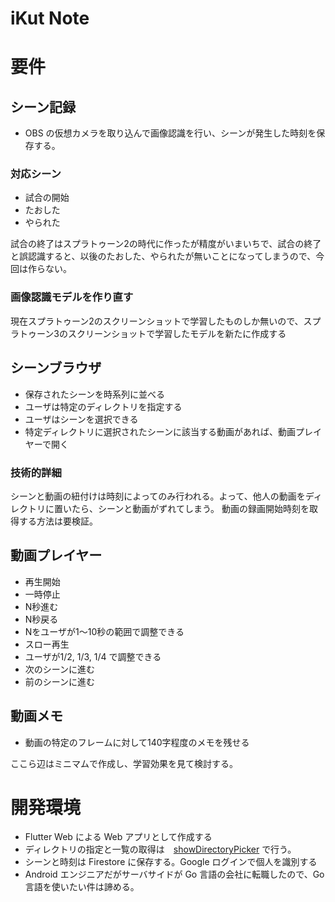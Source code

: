 # iKut Note

# 要件

## シーン記録

- OBS の仮想カメラを取り込んで画像認識を行い、シーンが発生した時刻を保存する。

### 対応シーン

- 試合の開始
- たおした
- やられた

試合の終了はスプラトゥーン2の時代に作ったが精度がいまいちで、試合の終了と誤認識すると、以後のたおした、やられたが無いことになってしまうので、今回は作らない。

### 画像認識モデルを作り直す

現在スプラトゥーン2のスクリーンショットで学習したものしか無いので、スプラトゥーン3のスクリーンショットで学習したモデルを新たに作成する

## シーンブラウザ

- 保存されたシーンを時系列に並べる
- ユーザは特定のディレクトリを指定する
- ユーザはシーンを選択できる
- 特定ディレクトリに選択されたシーンに該当する動画があれば、動画プレイヤーで開く

### 技術的詳細

シーンと動画の紐付けは時刻によってのみ行われる。よって、他人の動画をディレクトリに置いたら、シーンと動画がずれてしまう。
動画の録画開始時刻を取得する方法は要検証。

## 動画プレイヤー

- 再生開始
- 一時停止
- N秒進む
- N秒戻る
- Nをユーザが1〜10秒の範囲で調整できる
- スロー再生
- ユーザが1/2, 1/3, 1/4 で調整できる
- 次のシーンに進む
- 前のシーンに進む

## 動画メモ

- 動画の特定のフレームに対して140字程度のメモを残せる

ここら辺はミニマムで作成し、学習効果を見て検討する。

# 開発環境

- Flutter Web による Web アプリとして作成する
- ディレクトリの指定と一覧の取得は　[showDirectoryPicker](https://developer.mozilla.org/ja/docs/Web/API/Window/showDirectoryPicker) で行う。
- シーンと時刻は Firestore に保存する。Google ログインで個人を識別する
- Android エンジニアだがサーバサイドが Go 言語の会社に転職したので、Go 言語を使いたい件は諦める。
